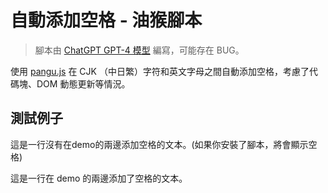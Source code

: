 # 自動添加空格 - 油猴腳本

> 腳本由 [ChatGPT GPT-4 模型](https://chat.openai.com/chat) 編寫，可能存在 BUG。

使用 [pangu.js](https://github.com/vinta/pangu.js/blob/master/dist/browser/pangu.js) 在 CJK （中日繁）字符和英文字母之間自動添加空格，考慮了代碼塊、DOM 動態更新等情況。

## 測試例子

這是一行沒有在demo的兩邊添加空格的文本。(如果你安裝了腳本，將會顯示空格)

這是一行在 demo 的兩邊添加了空格的文本。
